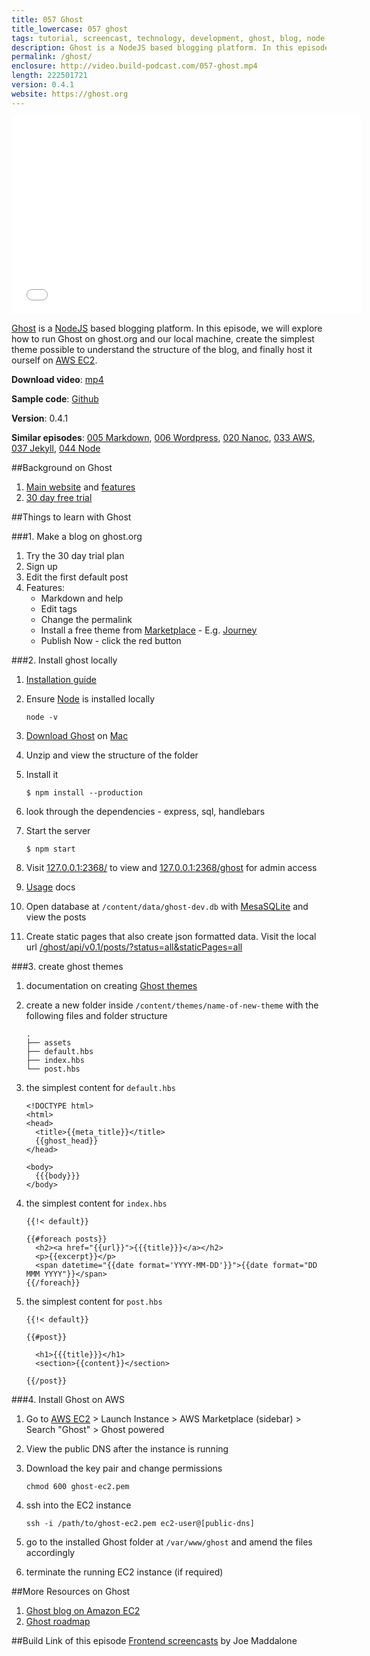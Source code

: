 ```yaml
---
title: 057 Ghost
title_lowercase: 057 ghost
tags: tutorial, screencast, technology, development, ghost, blog, node
description: Ghost is a NodeJS based blogging platform. In this episode, we will explore how to run Ghost on ghost.org and our local machine, create the simplest theme possible to understand the structure of the blog, and finally host it ourself on AWS EC2.
permalink: /ghost/
enclosure: http://video.build-podcast.com/057-ghost.mp4
length: 222501721
version: 0.4.1
website: https://ghost.org
---
```


<div id="video"><iframe width="560" height="315" src="//www.youtube.com/embed/0jFTcSSDgoU" frameborder="0" allowfullscreen></iframe></div>

[Ghost](https://ghost.org/) is a [NodeJS](http://nodejs.org/) based blogging platform. In this episode, we will explore how to run Ghost on ghost.org and our local machine, create the simplest theme possible to understand the structure of the blog, and finally host it ourself on [AWS EC2](http://aws.amazon.com/ec2/).

<p><strong>Download video</strong>: <a href="http://video.build-podcast.com/057-ghost.mp4" download="build-podcast-057-ghost.mp4">mp4</a></p>

**Sample code**: [Github](https://github.com/sayanee/build-podcast/tree/master/057-ghost)

**Version**: 0.4.1

**Similar episodes**: [005 Markdown](/markdown), [006 Wordpress](/wordpress), [020 Nanoc](/nanoc), [033 AWS](/aws), [037 Jekyll](/jekyll), [044 Node](/node)

##Background on Ghost
1. [Main website](https://ghost.org/) and [features](https://ghost.org/features/)
1. [30 day free trial](https://ghost.org/subscribe/trial/)

##Things to learn with Ghost

###1. Make a blog on ghost.org

1. Try the 30 day trial plan
1. Sign up
1. Edit the first default post
1. Features:
    - Markdown and help
    - Edit tags
    - Change the permalink
    - Install a free theme from [Marketplace](http://marketplace.ghost.org/) - E.g. [Journey](https://github.com/dime01/my-journey)
    - Publish Now - click the red button

###2. Install ghost locally

1. [Installation guide](http://docs.ghost.org/installation/)
1. Ensure [Node](http://nodejs.org/) is installed locally

    ```
    node -v
    ```
1. [Download Ghost](https://ghost.org/download/) on [Mac](http://docs.ghost.org/installation/mac/)
1. Unzip and view the structure of the folder
1. Install it

    ```
    $ npm install --production
    ```
1. look through the dependencies - express, sql, handlebars
1. Start the server

    ```
    $ npm start
    ```
1. Visit [127.0.0.1:2368/](http://127.0.0.1:2368/) to view and [127.0.0.1:2368/ghost](http://127.0.0.1:2368/) for admin access
1. [Usage](http://docs.ghost.org/usage/) docs
1. Open database at `/content/data/ghost-dev.db` with [MesaSQLite](http://www.desertsandsoftware.com/?page_id=99) and view the posts
1. Create static pages that also create json formatted data. Visit the local url [/ghost/api/v0.1/posts/?status=all&staticPages=all](http://127.0.0.1:2368/ghost/api/v0.1/posts/?status=all&staticPages=all)

###3. create ghost themes

1. documentation on creating [Ghost themes](http://docs.ghost.org/themes/)
1. create a new folder inside `/content/themes/name-of-new-theme` with the following files and folder structure

    ```
    .
    ├── assets
    ├── default.hbs
    ├── index.hbs
    └── post.hbs
    ```
1. the simplest content for `default.hbs`

    ```
    <!DOCTYPE html>
    <html>
    <head>
      <title>{{meta_title}}</title>
      {{ghost_head}}
    </head>

    <body>
      {{{body}}}
    </body>
    ```
1. the simplest content for `index.hbs`

    ```
    {{!< default}}

    {{#foreach posts}}
      <h2><a href="{{url}}">{{{title}}}</a></h2>
      <p>{{excerpt}}</p>
      <span datetime="{{date format='YYYY-MM-DD'}}">{{date format="DD MMM YYYY"}}</span>
    {{/foreach}}
    ```
1. the simplest content for `post.hbs`

    ```
    {{!< default}}

    {{#post}}

      <h1>{{{title}}}</h1>
      <section>{{content}}</section>

    {{/post}}
    ```

###4. Install Ghost on AWS

1. Go to [AWS EC2](https://console.aws.amazon.com/ec2/v2/home) > Launch Instance > AWS Marketplace (sidebar) > Search "Ghost" > Ghost powered
1. View the public DNS after the instance is running
1. Download the key pair and change permissions

    ```
    chmod 600 ghost-ec2.pem
    ```
1. ssh into the EC2 instance

    ```
    ssh -i /path/to/ghost-ec2.pem ec2-user@[public-dns]
    ```
1. go to the installed Ghost folder at `/var/www/ghost` and amend the files accordingly
1. terminate the running EC2 instance (if required)


##More Resources on Ghost
1. [Ghost blog on Amazon EC2](http://www.howtoinstallghost.com/how-to-setup-an-amazon-ec2-instance-to-host-ghost-for-free/)
1. [Ghost roadmap](https://github.com/TryGhost/Ghost/wiki/Roadmap)


##Build Link of this episode
[Frontend screencasts](https://www.youtube.com/joemaddalone) by Joe Maddalone
